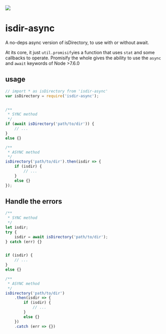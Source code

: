 <img src="https://img.shields.io/badge/node-%3E=8.0-blue.svg?style=flat-square" />

# isdir-async

A no-deps async version of isDirectory, to use with or without await.

At its core, it just `util.promisify`ies a function that uses `stat` and some callbacks to operate. Promisify the whole gives the ability to use the `async` and `await` keywords of Node >7.6.0

## usage

```javascript
// import * as isDirectory from 'isdir-async'
var isDirectory = require('isdir-async');


/**
 * SYNC method
 */
if (await isDirectory('path/to/dir')) {
    // ...
}
else {}
```

```javascript
/**
 * ASYNC method
 */
isDirectory('path/to/dir').then(isdir => {
    if (isdir) {
        // ...
    }
    else {}
});
```

## Handle the errors

```javascript
/**
 * SYNC method
 */
let isdir;
try {
    isdir = await isDirectory('path/to/dir');
} catch (err) {}


if (isdir) {
    // ...
}
else {}
```

```javascript
/**
 * ASYNC method
 */
isDirectory('path/to/dir')
    .then(isdir => {
        if (isdir) {
            // ...
        }
        else {}
    })
    .catch (err => {})
```
